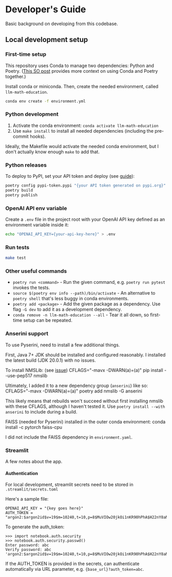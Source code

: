 # Developer's Guide

Basic background on developing from this codebase.

## Local development setup

### First-time setup

This repository uses Conda to manage two dependencies: Python and Poetry. ([This SO post](https://stackoverflow.com/a/71110028) provides more context on using Conda and Poetry together.)

Install conda or miniconda. Then, create the needed environment, called `llm-math-education`.

```bash
conda env create -f environment.yml
```

### Python development

1. Activate the conda environment: `conda activate llm-math-education`
2. Use `make install` to install all needed dependencies (including the pre-commit hooks).

Ideally, the Makefile would activate the needed conda environment, but I don't actually know enough `make` to add that.

### Python releases

To deploy to PyPI, set your API token and deploy (see [guide](https://www.digitalocean.com/community/tutorials/how-to-publish-python-packages-to-pypi-using-poetry-on-ubuntu-22-04)):
```bash
poetry config pypi-token.pypi "{your API token generated on pypi.org}"
poetry build
poetry publish
```

### OpenAI API env variable

Create a `.env` file in the project root with your OpenAI API key defined as an environment variable inside it:

```bash
echo "OPENAI_API_KEY={your-api-key-here}" > .env
```

### Run tests

```bash
make test
```

### Other useful commands

 - `poetry run <command>` - Run the given command, e.g. `poetry run pytest` invokes the tests.
 - `source $(poetry env info --path)/bin/activate` - An alternative to `poetry shell` that's less buggy in conda environments.
 - `poetry add <package>` - Add the given package as a dependency. Use flag `-G dev` to add it as a development dependency.
 - `conda remove -n llm-math-education --all` - Tear it all down, so first-time setup can be repeated.

### Anserini support

To use Pyserini, need to install a few additional things.

First, Java 7+ JDK should be installed and configured reasonably. I installed the latest build (JDK 20.0.1) with no issues.

To install NMSLib: (see [issue](https://github.com/nmslib/nmslib/issues/476))
    CFLAGS="-mavx -DWARN(a)=(a)" pip install --use-pep517 nmslib

Ultimately, I added it to a new dependency group (`anserini`) like so:
    CFLAGS="-mavx -DWARN(a)=(a)" poetry add nmslib -G anserini

This likely means that rebuilds won't succeed without first installing nmslib with these CFLAGS, although I haven't tested it. Use `poetry install --with anserini` to include during a build.

FAISS (needed for Pyserini) installed in the outer conda environment:
    conda install -c pytorch faiss-cpu

I did not include the FAISS dependency in `environment.yaml`.

### Streamlit

A few notes about the app.

#### Authentication

For local development, streamlit secrets need to be stored in `.streamlit/secrets.toml`

Here's a sample file:
```
OPENAI_API_KEY = "{key goes here}"
AUTH_TOKEN = "argon2:$argon2id$v=19$m=10240,t=10,p=8$MuVIOw20jkOi1nKR90hPhA$H22nY8aNyfztLYQCSj5NRw5/Cy2WOo6kl3K61RyaoZY"
```

To generate the auth_token:
```
>>> import notebook.auth.security
>>> notebook.auth.security.passwd()
Enter password: abc
Verify password: abc
'argon2:$argon2id$v=19$m=10240,t=10,p=8$MuVIOw20jkOi1nKR90hPhA$H22nY8aNyfztLYQCSj5NRw5/Cy2WOo6kl3K61RyaoZY'
```

If the AUTH_TOKEN is provided in the secrets, can authenticate automatically via URL parameter, e.g. `{base_url}?auth_token=abc`.
